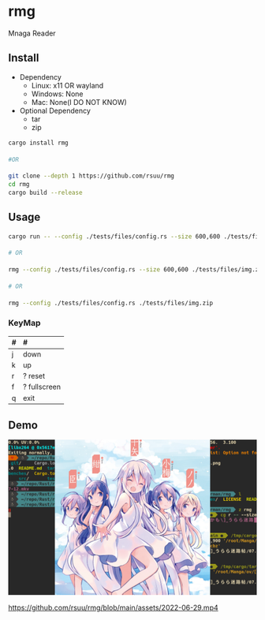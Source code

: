 # rmg

Mnaga Reader

## Install

+ Dependency
  + Linux: x11 OR wayland
  + Windows: None
  + Mac: None(I DO NOT KNOW)
+ Optional Dependency
  + tar
  + zip

```bash
cargo install rmg

#OR

git clone --depth 1 https://github.com/rsuu/rmg
cd rmg
cargo build --release
```


## Usage

```bash
cargo run -- --config ./tests/files/config.rs --size 600,600 ./tests/files/img.zip

# OR

rmg --config ./tests/files/config.rs --size 600,600 ./tests/files/img.zip

# OR

rmg --config ./tests/files/config.rs ./tests/files/img.zip


```

### KeyMap

|#|#|
|:-|:-|
j | down
k | up
r | ? reset
f | ? fullscreen
q | exit

## Demo

![](./assets/2022-07-12.png)

https://github.com/rsuu/rmg/blob/main/assets/2022-06-29.mp4
